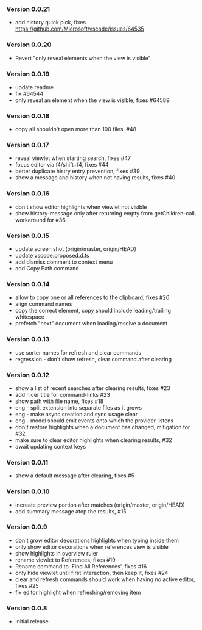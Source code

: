 ### Version 0.0.21
- add history quick pick, fixes https://github.com/Microsoft/vscode/issues/64535

### Version 0.0.20
- Revert "only reveal elements when the view is visible"

### Version 0.0.19
- update readme
- fix #64544
- only reveal an element when the view is visible, fixes #64589

### Version 0.0.18
- copy all shouldn't open more than 100 files, #48

### Version 0.0.17
- reveal viewlet when starting search, fixes #47
- focus editor via f4/shift+f4, fixes #44
- better duplicate histry entry prevention, fixes #39
- show a message and history when not having results, fixes #40

### Version 0.0.16
- don't show editor highlights when viewlet not visible
- show history-message only after returning empty from getChildren-call, workaround for #36

### Version 0.0.15
- update screen shot (origin/master, origin/HEAD)
- update vscode.proposed.d.ts
- add dismiss comment to context menu
- add Copy Path command

### Version 0.0.14
- allow to copy one or all references to the clipboard, fixes #26
- align command names
- copy the correct element, copy should include leading/trailing whitespace
- prefetch "next" document when loading/resolve a document

### Version 0.0.13
- use sorter names for refresh and clear commands
- regression - don't show refresh, clear command after clearing

### Version 0.0.12
- show a list of recent searches after clearing results, fixes #23
- add nicer title for command-links #23
- show path with file name, fixes #18
- eng - split extension into separate files as it grows
- eng - make async creation and sync usage clear
- eng - model should emit events onto which the provider listens
- don't restore highlights when a document has changed, mitigation for #32
- make sure to clear editor highlights when clearing results, #32
- await updating context keys

### Version 0.0.11
- show a default message after clearing, fixes #5

### Version 0.0.10
- increate preview portion after matches (origin/master, origin/HEAD)
- add summary message atop the results, #15

### Version 0.0.9
- don't grow editor decorations highlights when typing inside them
- only show editor decorations when references view is visible
- show highlights in overview ruler
- rename viewlet to References, fixes #19
- Rename command to 'Find All References', fixes #16
- only hide viewlet until first interaction, then keep it, fixes #24
- clear and refresh commands should work when having no active editor, fixes #25
- fix editor highlight when refreshing/removing item

### Version 0.0.8
- Initial release
